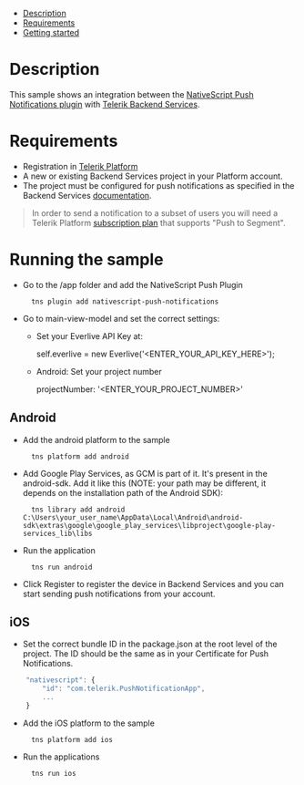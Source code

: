 - [Description](#description)
- [Requirements](#requirements)
- [Getting started](#getting-started)

# Description

This sample shows an integration between the [NativeScript Push Notifications plugin](https://github.com/NativeScript/push-plugin) with [Telerik Backend Services](http://www.telerik.com/backend-services). 

# Requirements

   * Registration in [Telerik Platform](https://platform.telerik.com)
   * A new or existing Backend Services project in your Platform account.
   * The project must be configured for push notifications as specified in the Backend Services [documentation](http://docs.telerik.com/platform/backend-services/features/push-notifications/setup).

> In order to send a notification to a subset of users you will need a Telerik Platform [subscription plan](http://www.telerik.com/purchase/platform) that supports "Push to Segment".

# Running the sample

- Go to the /app folder and add the NativeScript Push Plugin

		tns plugin add nativescript-push-notifications 	

- Go to main-view-model and set the correct settings:
	-	 Set your Everlive API Key at:

			self.everlive = new Everlive('<ENTER_YOUR_API_KEY_HERE>');
	-	 Android: Set your project number
 
			projectNumber: '<ENTER_YOUR_PROJECT_NUMBER>'
	
## Android

- Add the android platform to the sample

		tns platform add android 

- Add Google Play Services, as GCM is part of it. It's present in the android-sdk. Add it like this (NOTE: your path may be different, it depends on the installation path of the Android SDK): 

		tns library add android C:\Users\your_user_name\AppData\Local\Android\android-sdk\extras\google\google_play_services\libproject\google-play-services_lib\libs


- Run the application

		tns run android

- Click Register to register the device in Backend Services and you can start sending push notifications from your account.

## iOS

- Set the correct bundle ID in the package.json at the root level of the project. The ID should be the same as in your Certificate for Push Notifications.

```javascript
	"nativescript": {
		"id": "com.telerik.PushNotificationApp",
		...
	}
````

- Add the iOS platform to the sample

		tns platform add ios

- Run the applications

		tns run ios

	  
